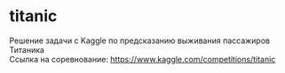# titanic
Решение задачи с Kaggle по предсказанию выживания пассажиров Титаника <br>
Ссылка на соревнование: https://www.kaggle.com/competitions/titanic

